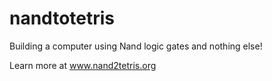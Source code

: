 # nandtotetris
Building a computer using Nand logic gates and nothing else!

Learn more at www.nand2tetris.org
